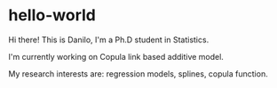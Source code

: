 # hello-world
Hi there! This is Danilo, I'm a Ph.D student in Statistics.

I'm currently working on Copula link based additive model. 

My research interests are: regression models, splines, copula function. 

